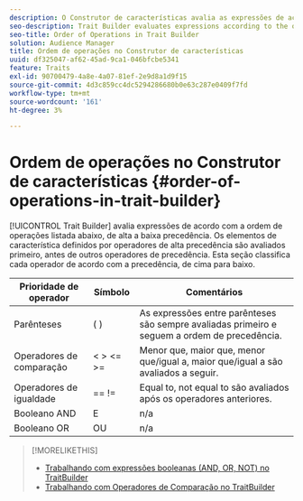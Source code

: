 ```yaml
---
description: O Construtor de características avalia as expressões de acordo com a ordem de operações listada abaixo, de alta a baixa precedência. Os elementos de característica definidos por operadores de alta precedência são avaliados primeiro, antes de outros operadores de precedência. Esta seção classifica cada operador de acordo com a precedência, de cima para baixo.
seo-description: Trait Builder evaluates expressions according to the order-of-operations listed below, from high to low precedence. Trait elements defined by high-precedence operators are evaluated first, before other precedence operators. This section ranks each operator according to precedence, from high to low.
seo-title: Order of Operations in Trait Builder
solution: Audience Manager
title: Ordem de operações no Construtor de características
uuid: df325047-af62-45ad-9ca1-046bfcbe5341
feature: Traits
exl-id: 90700479-4a8e-4a07-81ef-2e9d8a1d9f15
source-git-commit: 4d3c859cc4dc5294286680b0e63c287e0409f7fd
workflow-type: tm+mt
source-wordcount: '161'
ht-degree: 3%

---
```


# Ordem de operações no Construtor de características {#order-of-operations-in-trait-builder}

[!UICONTROL Trait Builder] avalia expressões de acordo com a ordem de operações listada abaixo, de alta a baixa precedência. Os elementos de característica definidos por operadores de alta precedência são avaliados primeiro, antes de outros operadores de precedência. Esta seção classifica cada operador de acordo com a precedência, de cima para baixo.

<!-- c_tb_operator_precedence.xml -->

<table id="table_F0FA45B652C7464B90D35526817110FF"> 
 <thead> 
  <tr> 
   <th colname="col1" class="entry"> Prioridade de operador </th> 
   <th colname="col2" class="entry"> Símbolo </th> 
   <th colname="col3" class="entry"> Comentários </th> 
  </tr> 
 </thead>
 <tbody> 
  <tr> 
   <td colname="col1"> Parênteses </td> 
   <td colname="col2"> ( ) </td> 
   <td colname="col3"> As expressões entre parênteses são sempre avaliadas primeiro e seguem a ordem de precedência. </td> 
  </tr> 
  <tr> 
   <td colname="col1"> Operadores de comparação </td> 
   <td colname="col2"> &lt; &gt; &lt;= &gt;= </td> 
   <td colname="col3"> Menor que, maior que, menor que/igual a, maior que/igual a são avaliados a seguir. </td> 
  </tr> 
  <tr> 
   <td colname="col1"> Operadores de igualdade </td> 
   <td colname="col2"> == != </td> 
   <td colname="col3"> Equal to, not equal to são avaliados após os operadores anteriores. </td> 
  </tr> 
  <tr> 
   <td colname="col1">Booleano <span class="wintitle"> AND</span> </td> 
   <td colname="col2"><span class="wintitle"> E</span> </td> 
   <td colname="col3" morerows="1"> n/a </td> 
  </tr> 
  <tr> 
   <td colname="col1">Booleano <span class="wintitle"> OR</span> </td> 
   <td colname="col2"><span class="wintitle"> OU</span> </td> 
   <td colname="col3" morerows="1"> n/a </td> 
  </tr> 
 </tbody>
</table>

>[!MORELIKETHIS]
>
>* [Trabalhando com expressões booleanas (AND, OR, NOT) no TraitBuilder](../../reference/boolean-expressions-tsb.md)
>* [Trabalhando com Operadores de Comparação no TraitBuilder](../../features/traits/trait-comparison-operators.md)
